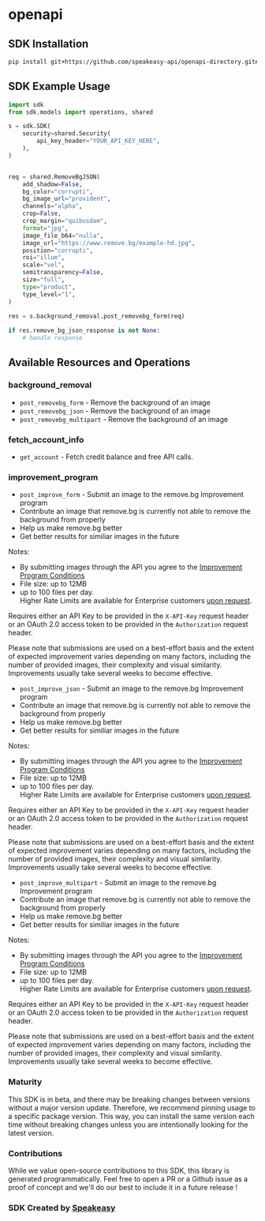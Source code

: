 # openapi

<!-- Start SDK Installation -->
## SDK Installation

```bash
pip install git+https://github.com/speakeasy-api/openapi-directory.git#subdirectory=SDKs/remove.bg/1.0.0/python
```
<!-- End SDK Installation -->

## SDK Example Usage
<!-- Start SDK Example Usage -->
```python
import sdk
from sdk.models import operations, shared

s = sdk.SDK(
    security=shared.Security(
        api_key_header="YOUR_API_KEY_HERE",
    ),
)


req = shared.RemoveBgJSON(
    add_shadow=False,
    bg_color="corrupti",
    bg_image_url="provident",
    channels="alpha",
    crop=False,
    crop_margin="quibusdam",
    format="jpg",
    image_file_b64="nulla",
    image_url="https://www.remove.bg/example-hd.jpg",
    position="corrupti",
    roi="illum",
    scale="vel",
    semitransparency=False,
    size="full",
    type="product",
    type_level="1",
)
    
res = s.background_removal.post_removebg_form(req)

if res.remove_bg_json_response is not None:
    # handle response
```
<!-- End SDK Example Usage -->

<!-- Start SDK Available Operations -->
## Available Resources and Operations


### background_removal

* `post_removebg_form` - Remove the background of an image
* `post_removebg_json` - Remove the background of an image
* `post_removebg_multipart` - Remove the background of an image

### fetch_account_info

* `get_account` - Fetch credit balance and free API calls.

### improvement_program

* `post_improve_form` - Submit an image to the remove.bg Improvement program
* Contribute an image that remove.bg is currently not able to remove the background from properly
* Help us make remove.bg better
* Get better results for similiar images in the future

Notes:
  * By submitting images through the API you agree to the <a target="_blank" rel="noopener" href="/ipc">Improvement Program Conditions</a>
  * File size: up to 12MB
  * up to 100 files per day. <br> Higher Rate Limits are available for Enterprise customers <a href="/support/contact?subject=Improvement+Program+Rate+Limit">upon request</a>.

Requires either an API Key to be provided in the `X-API-Key` request header or an OAuth 2.0 access token to be provided in the `Authorization` request header.

Please note that submissions are used on a best-effort basis and the extent of expected improvement varies depending on many factors, including the number of provided images, their complexity and visual similarity. Improvements usually take several weeks to become effective.

* `post_improve_json` - Submit an image to the remove.bg Improvement program
* Contribute an image that remove.bg is currently not able to remove the background from properly
* Help us make remove.bg better
* Get better results for similiar images in the future

Notes:
  * By submitting images through the API you agree to the <a target="_blank" rel="noopener" href="/ipc">Improvement Program Conditions</a>
  * File size: up to 12MB
  * up to 100 files per day. <br> Higher Rate Limits are available for Enterprise customers <a href="/support/contact?subject=Improvement+Program+Rate+Limit">upon request</a>.

Requires either an API Key to be provided in the `X-API-Key` request header or an OAuth 2.0 access token to be provided in the `Authorization` request header.

Please note that submissions are used on a best-effort basis and the extent of expected improvement varies depending on many factors, including the number of provided images, their complexity and visual similarity. Improvements usually take several weeks to become effective.

* `post_improve_multipart` - Submit an image to the remove.bg Improvement program
* Contribute an image that remove.bg is currently not able to remove the background from properly
* Help us make remove.bg better
* Get better results for similiar images in the future

Notes:
  * By submitting images through the API you agree to the <a target="_blank" rel="noopener" href="/ipc">Improvement Program Conditions</a>
  * File size: up to 12MB
  * up to 100 files per day. <br> Higher Rate Limits are available for Enterprise customers <a href="/support/contact?subject=Improvement+Program+Rate+Limit">upon request</a>.

Requires either an API Key to be provided in the `X-API-Key` request header or an OAuth 2.0 access token to be provided in the `Authorization` request header.

Please note that submissions are used on a best-effort basis and the extent of expected improvement varies depending on many factors, including the number of provided images, their complexity and visual similarity. Improvements usually take several weeks to become effective.

<!-- End SDK Available Operations -->

### Maturity

This SDK is in beta, and there may be breaking changes between versions without a major version update. Therefore, we recommend pinning usage
to a specific package version. This way, you can install the same version each time without breaking changes unless you are intentionally
looking for the latest version.

### Contributions

While we value open-source contributions to this SDK, this library is generated programmatically.
Feel free to open a PR or a Github issue as a proof of concept and we'll do our best to include it in a future release !

### SDK Created by [Speakeasy](https://docs.speakeasyapi.dev/docs/using-speakeasy/client-sdks)
